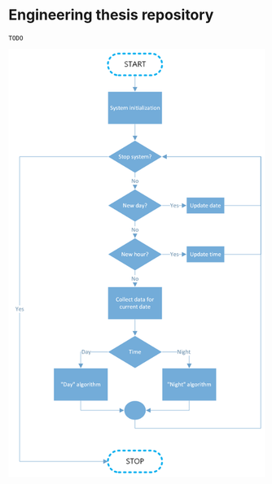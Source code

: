# Engineering thesis repository

`TODO`

<img src="lib/images/main.png" alt="The chart`s image of the system flow">
